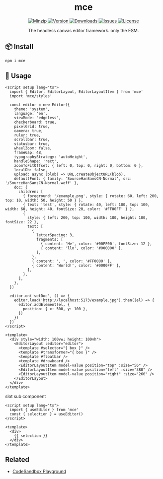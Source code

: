 <h1 align="center">mce</h1>

<p align="center">
  <a href="https://unpkg.com/mce">
    <img src="https://img.shields.io/bundlephobia/minzip/mce" alt="Minzip">
  </a>
  <a href="https://www.npmjs.com/package/mce">
    <img src="https://img.shields.io/npm/v/mce.svg" alt="Version">
  </a>
  <a href="https://www.npmjs.com/package/mce">
    <img src="https://img.shields.io/npm/dm/mce" alt="Downloads">
  </a>
  <a href="https://github.com/qq15725/mce/issues">
    <img src="https://img.shields.io/github/issues/qq15725/mce" alt="Issues">
  </a>
  <a href="https://github.com/qq15725/mce/blob/main/LICENSE">
    <img src="https://img.shields.io/npm/l/mce.svg" alt="License">
  </a>
</p>

<p align="center">The headless canvas editor framework. only the ESM.</p>

## 📦 Install

```shell
npm i mce
```

## 🦄 Usage

```vue
<script setup lang="ts">
  import { Editor, EditorLayout, EditorLayoutItem } from 'mce'
  import 'mce/styles'

  const editor = new Editor({
    theme: 'system',
    language: 'en',
    viewMode: 'edgeless',
    checkerboard: true,
    pixelGrid: true,
    camera: true,
    ruler: true,
    scrollbar: true,
    statusbar: true,
    wheelZoom: false,
    frameGap: 48,
    typographyStrategy: 'autoHeight',
    handleShape: 'rect',
    zoomToFitOffset: { left: 0, top: 0, right: 0, bottom: 0 },
    localDb: false,
    upload: async (blob) => URL.createObjectURL(blob),
    defaultFont: { family: 'SourceHanSansCN-Normal', src: '/SourceHanSansCN-Normal.woff' },
    doc: {
      children: [
        { foreground: '/example.png', style: { rotate: 60, left: 200, top: 10, width: 50, height: 50 } },
        { text: 'test', style: { rotate: 40, left: 100, top: 100, width: 60, height: 40, fontSize: 20, color: '#FF00FF' } },
        {
          style: { left: 200, top: 100, width: 100, height: 100, fontSize: 22 },
          text: [
            {
              letterSpacing: 3,
              fragments: [
                { content: 'He', color: '#00FF00', fontSize: 12 },
                { content: 'llo', color: '#000000' },
              ],
            },
            { content: ', ', color: '#FF0000' },
            { content: 'World!', color: '#0000FF' },
          ],
        },
      ],
    },
  })

  editor.on('setDoc', () => {
    editor.load('http://localhost:5173/example.jpg').then((el) => {
      editor.addElement(el, {
        position: { x: 500, y: 100 },
      })
    })
  })
</script>

<template>
  <div style="width: 100vw; height: 100vh">
    <EditorLayout :editor="editor">
      <template #selector="{ box }" />
      <template #transformer="{ box }" />
      <template #floatbar />
      <template #drawboard />
      <EditorLayoutItem model-value position="top" :size="56" />
      <EditorLayoutItem model-value position="left" :size="380" />
      <EditorLayoutItem model-value position="right" :size="260" />
    </EditorLayout>
  </div>
</template>
```

slot sub component

```vue
<script setup lang="ts">
  import { useEditor } from 'mce'
  const { selection } = useEditor()
</script>

<template>
  <div>
    {{ selection }}
  </div>
</template>
```

## Related

- [CodeSandbox Playground](https://codesandbox.io/p/devbox/thirsty-dawn-t2h69m)
